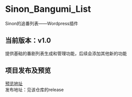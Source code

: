 # Sinon_Bangumi_List
Sinon的追番列表——Wordpress插件

## 当前版本：v1.0
提供基础的番剧列表生成和管理功能，后续会添加其他新的功能

## 项目发布及预览
[预览地址](https://sinon.top/bangumi)  
发布地址：见该仓库的release  

